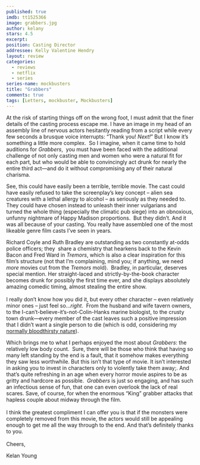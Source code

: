 ```yaml
---
published: true
imdb: tt1525366
image: grabbers.jpg
author: kelany
stars: 4.5
excerpt: 
position: Casting Director
addressee: Kelly Valentine Hendry
layout: review
categories: 
  - reviews
  - netflix
  - series
series-name: mockbusters
title: "Grabbers"
comments: true
tags: [Letters, mockbuster, Mockbusters]
---
```

<p>At the risk of starting things off on the wrong foot, I must admit that the finer details of the casting process escape me. I have an image in my head of an assembly line of nervous actors hesitantly reading from a script while every few seconds a brusque voice interrupts: &#8220;Thank you! <em>Next!</em>&#8221; But I know it&rsquo;s something a little more complex.&nbsp; So I imagine, when it came time to hold auditions for <em>Grabbers</em>,&nbsp; you must have been faced with the additional challenge of not only casting men and women who were a natural fit for each part, but who would be able to convincingly act drunk for nearly the entire third act&mdash;and do it without compromising any of their natural charisma.</p>
<p>See, this could have easily been a terrible, terrible movie. The cast could have easily refused to take the screenplay&#8217;s key concept &ndash; alien sea creatures with a lethal allergy to alcohol &ndash; as seriously as they needed to. They could have chosen instead to unleash their inner vulgarians and turned the whole thing (especially the climatic pub siege) into an obnoxious, unfunny nightmare of Happy Madison proportions.&nbsp; But they didn&rsquo;t. And it was all because of your casting. You really have assembled one of the most likeable genre film casts I&#8217;ve seen in years.&nbsp;</p>
<p>Richard Coyle and Ruth Bradley are outstanding as two constantly at-odds police officers; they &nbsp;share a chemistry that hearkens back to the Kevin Bacon and Fred Ward in <em>Tremors</em>, which is also a clear inspiration for this film&#8217;s structure (not that I&#8217;m complaining, mind you; if anything, we need <em>more</em> movies cut from the <em>Tremors</em> mold).&nbsp; Bradley, in particular, deserves special mention. Her straight-laced and strictly-by-the-book character becomes drunk for possibly the first time ever, and she displays absolutely amazing comedic timing, almost stealing the entire show.&nbsp; <br /> <br /> I really don&#8217;t know how you did it, but every other character &ndash; even relatively minor ones &ndash; just feel so&#8230;<em>right</em>.&nbsp; From the husband and wife tavern owners, to the I-can&#8217;t-believe-it&#8217;s-not-Colin-Hanks marine biologist, to the crusty town drunk&mdash;every member of the cast leaves such a positive impression that I didn&#8217;t want a single person to die (which is odd, considering my <a href="/content/2012/8/14/the-burning.html">normally bloodthirsty nature</a>).&nbsp;</p>
<p>Which brings me to what I perhaps enjoyed the most about <em>Grabbers</em>: the relatively low body count.&nbsp; Sure, there will be those who think that having so many left standing by the end is a fault, that it somehow makes everything they saw less worthwhile. But this isn&#8217;t that type of movie. It isn&#8217;t interested in asking you to invest in characters only to violently take them away;. And that&#8217;s quite refreshing in an age when every horror movie aspires to be as gritty and hardcore as possible.&nbsp; <em>Grabbers</em> is just so engaging, and has such an infectious sense of fun, that one can even overlook the lack of real scares. Save, of course, for when the enormous &#8220;King&#8221; grabber attacks that hapless couple about midway through the film.<br /> <br /> I think the greatest compliment I can offer you is that if the monsters were completely removed from this movie, the actors would still be appealing enough to get me all the way through to the end. And that&#8217;s definitely thanks to you.<br /> <br /> Cheers,</p>
<p>Kelan Young</p>
